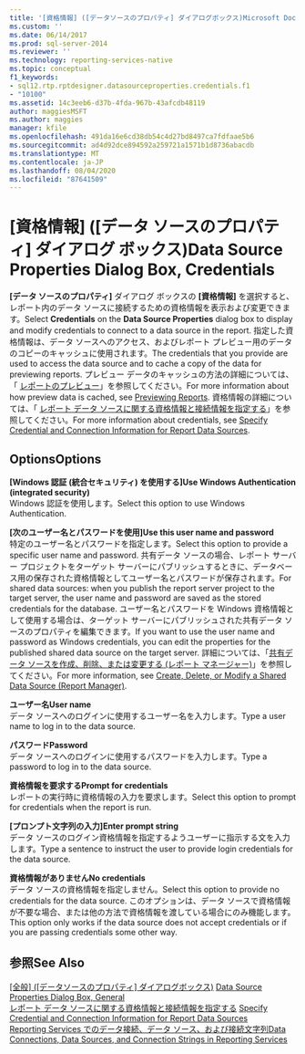 ```yaml
---
title: '[資格情報] ([データソースのプロパティ] ダイアログボックス)Microsoft Docs'
ms.custom: ''
ms.date: 06/14/2017
ms.prod: sql-server-2014
ms.reviewer: ''
ms.technology: reporting-services-native
ms.topic: conceptual
f1_keywords:
- sql12.rtp.rptdesigner.datasourceproperties.credentials.f1
- "10100"
ms.assetid: 14c3eeb6-d37b-4fda-967b-43afcdb48119
author: maggiesMSFT
ms.author: maggies
manager: kfile
ms.openlocfilehash: 491da16e6cd38db54c4d27bd8497ca7fdfaae5b6
ms.sourcegitcommit: ad4d92dce894592a259721a1571b1d8736abacdb
ms.translationtype: MT
ms.contentlocale: ja-JP
ms.lasthandoff: 08/04/2020
ms.locfileid: "87641509"
---
```

# <a name="data-source-properties-dialog-box-credentials"></a><span data-ttu-id="a8e31-102">[資格情報] ([データ ソースのプロパティ] ダイアログ ボックス)</span><span class="sxs-lookup"><span data-stu-id="a8e31-102">Data Source Properties Dialog Box, Credentials</span></span>
  <span data-ttu-id="a8e31-103">**[データ ソースのプロパティ]** ダイアログ ボックスの **[資格情報]** を選択すると、レポート内のデータ ソースに接続するための資格情報を表示および変更できます。</span><span class="sxs-lookup"><span data-stu-id="a8e31-103">Select **Credentials** on the **Data Source Properties** dialog box to display and modify credentials to connect to a data source in the report.</span></span> <span data-ttu-id="a8e31-104">指定した資格情報は、データ ソースへのアクセス、およびレポート プレビュー用のデータのコピーのキャッシュに使用されます。</span><span class="sxs-lookup"><span data-stu-id="a8e31-104">The credentials that you provide are used to access the data source and to cache a copy of the data for previewing reports.</span></span> <span data-ttu-id="a8e31-105">プレビュー データのキャッシュの方法の詳細については、「 [レポートのプレビュー](reports/previewing-reports.md)」を参照してください。</span><span class="sxs-lookup"><span data-stu-id="a8e31-105">For more information about how preview data is cached, see [Previewing Reports](reports/previewing-reports.md).</span></span> <span data-ttu-id="a8e31-106">資格情報の詳細については、「 [レポート データ ソースに関する資格情報と接続情報を指定する](report-data/specify-credential-and-connection-information-for-report-data-sources.md)」を参照してください。</span><span class="sxs-lookup"><span data-stu-id="a8e31-106">For more information about credentials, see [Specify Credential and Connection Information for Report Data Sources](report-data/specify-credential-and-connection-information-for-report-data-sources.md).</span></span>  
  
## <a name="options"></a><span data-ttu-id="a8e31-107">Options</span><span class="sxs-lookup"><span data-stu-id="a8e31-107">Options</span></span>  
 <span data-ttu-id="a8e31-108">**[Windows 認証 (統合セキュリティ) を使用する]**</span><span class="sxs-lookup"><span data-stu-id="a8e31-108">**Use Windows Authentication (integrated security)**</span></span>  
 <span data-ttu-id="a8e31-109">Windows 認証を使用します。</span><span class="sxs-lookup"><span data-stu-id="a8e31-109">Select this option to use Windows Authentication.</span></span>  
  
 <span data-ttu-id="a8e31-110">**[次のユーザー名とパスワードを使用]**</span><span class="sxs-lookup"><span data-stu-id="a8e31-110">**Use this user name and password**</span></span>  
 <span data-ttu-id="a8e31-111">特定のユーザー名とパスワードを指定します。</span><span class="sxs-lookup"><span data-stu-id="a8e31-111">Select this option to provide a specific user name and password.</span></span> <span data-ttu-id="a8e31-112">共有データ ソースの場合、レポート サーバー プロジェクトをターゲット サーバーにパブリッシュするときに、データベース用の保存された資格情報としてユーザー名とパスワードが保存されます。</span><span class="sxs-lookup"><span data-stu-id="a8e31-112">For shared data sources: when you publish the report server project to the target server, the user name and password are saved as the stored credentials for the database.</span></span> <span data-ttu-id="a8e31-113">ユーザー名とパスワードを Windows 資格情報として使用する場合は、ターゲット サーバーにパブリッシュされた共有データ ソースのプロパティを編集できます。</span><span class="sxs-lookup"><span data-stu-id="a8e31-113">If you want to use the user name and password as Windows credentials, you can edit the properties for the published shared data source on the target server.</span></span> <span data-ttu-id="a8e31-114">詳細については、「[共有データ ソースを作成、削除、または変更する &#40;レポート マネージャー&#41;](../../2014/reporting-services/create-delete-or-modify-a-shared-data-source-report-manager.md)」を参照してください。</span><span class="sxs-lookup"><span data-stu-id="a8e31-114">For more information, see [Create, Delete, or Modify a Shared Data Source &#40;Report Manager&#41;](../../2014/reporting-services/create-delete-or-modify-a-shared-data-source-report-manager.md).</span></span>  
  
 <span data-ttu-id="a8e31-115">**ユーザー名**</span><span class="sxs-lookup"><span data-stu-id="a8e31-115">**User name**</span></span>  
 <span data-ttu-id="a8e31-116">データ ソースへのログインに使用するユーザー名を入力します。</span><span class="sxs-lookup"><span data-stu-id="a8e31-116">Type a user name to log in to the data source.</span></span>  
  
 <span data-ttu-id="a8e31-117">**パスワード**</span><span class="sxs-lookup"><span data-stu-id="a8e31-117">**Password**</span></span>  
 <span data-ttu-id="a8e31-118">データ ソースへのログインに使用するパスワードを入力します。</span><span class="sxs-lookup"><span data-stu-id="a8e31-118">Type a password to log in to the data source.</span></span>  
  
 <span data-ttu-id="a8e31-119">**資格情報を要求する**</span><span class="sxs-lookup"><span data-stu-id="a8e31-119">**Prompt for credentials**</span></span>  
 <span data-ttu-id="a8e31-120">レポートの実行時に資格情報の入力を要求します。</span><span class="sxs-lookup"><span data-stu-id="a8e31-120">Select this option to prompt for credentials when the report is run.</span></span>  
  
 <span data-ttu-id="a8e31-121">**[プロンプト文字列の入力]**</span><span class="sxs-lookup"><span data-stu-id="a8e31-121">**Enter prompt string**</span></span>  
 <span data-ttu-id="a8e31-122">データ ソースのログイン資格情報を指定するようユーザーに指示する文を入力します。</span><span class="sxs-lookup"><span data-stu-id="a8e31-122">Type a sentence to instruct the user to provide login credentials for the data source.</span></span>  
  
 <span data-ttu-id="a8e31-123">**資格情報がありません**</span><span class="sxs-lookup"><span data-stu-id="a8e31-123">**No credentials**</span></span>  
 <span data-ttu-id="a8e31-124">データ ソースの資格情報を指定しません。</span><span class="sxs-lookup"><span data-stu-id="a8e31-124">Select this option to provide no credentials for the data source.</span></span> <span data-ttu-id="a8e31-125">このオプションは、データ ソースで資格情報が不要な場合、または他の方法で資格情報を渡している場合にのみ機能します。</span><span class="sxs-lookup"><span data-stu-id="a8e31-125">This option only works if the data source does not accept credentials or if you are passing credentials some other way.</span></span>  
  
## <a name="see-also"></a><span data-ttu-id="a8e31-126">参照</span><span class="sxs-lookup"><span data-stu-id="a8e31-126">See Also</span></span>  
 <span data-ttu-id="a8e31-127">[[全般] ([データソースのプロパティ] ダイアログボックス)](../../2014/reporting-services/data-source-properties-dialog-box-general.md) </span><span class="sxs-lookup"><span data-stu-id="a8e31-127">[Data Source Properties Dialog Box, General](../../2014/reporting-services/data-source-properties-dialog-box-general.md) </span></span>  
 <span data-ttu-id="a8e31-128">[レポート データ ソースに関する資格情報と接続情報を指定する](report-data/specify-credential-and-connection-information-for-report-data-sources.md) </span><span class="sxs-lookup"><span data-stu-id="a8e31-128">[Specify Credential and Connection Information for Report Data Sources](report-data/specify-credential-and-connection-information-for-report-data-sources.md) </span></span>  
 [<span data-ttu-id="a8e31-129">Reporting Services でのデータ接続、データ ソース、および接続文字列</span><span class="sxs-lookup"><span data-stu-id="a8e31-129">Data Connections, Data Sources, and Connection Strings in Reporting Services</span></span>](../../2014/reporting-services/data-connections-data-sources-and-connection-strings-in-reporting-services.md)  
  
  
